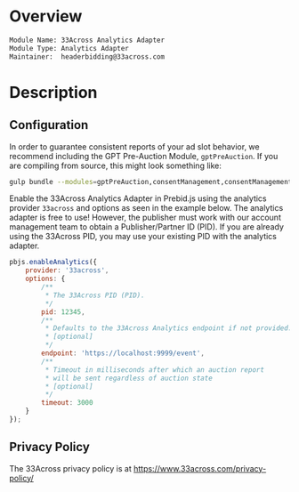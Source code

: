 # Overview

```txt
Module Name: 33Across Analytics Adapter
Module Type: Analytics Adapter
Maintainer:  headerbidding@33across.com
```

# Description

## Configuration

In order to guarantee consistent reports of your ad slot behavior, we recommend
including the GPT Pre-Auction Module, `gptPreAuction`. If you are compiling from
source, this might look something like:

```sh
gulp bundle --modules=gptPreAuction,consentManagement,consentManagementGpp,consentManagementUsp,enrichmentFpdModule,gdprEnforcement,33acrossBidAdapter,33acrossAnalyticsAdapter
```

Enable the 33Across Analytics Adapter in Prebid.js using the analytics provider `33across`
and options as seen in the example below. The analytics adapter is free to use!
However, the publisher must work with our account management team to obtain
a Publisher/Partner ID (PID). If you are already using the 33Across PID,
you may use your existing PID with the analytics adapter.

```js
pbjs.enableAnalytics({
    provider: '33across',
    options: {
        /**
         * The 33Across PID (PID).
         */
        pid: 12345,
        /** 
         * Defaults to the 33Across Analytics endpoint if not provided.
         * [optional]
         */
        endpoint: 'https://localhost:9999/event',
        /** 
         * Timeout in milliseconds after which an auction report 
         * will be sent regardless of auction state
         * [optional]
         */
        timeout: 3000
    }
});
```

## Privacy Policy

The 33Across privacy policy is at <https://www.33across.com/privacy-policy/>
